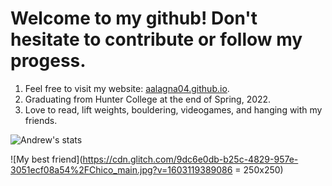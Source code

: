 # Welcome to my github! Don't hesitate to contribute or follow my progess.


1. Feel free to visit my website: [aalagna04.github.io](https://aalagna04.github.io/).
2. Graduating from Hunter College at the end of Spring, 2022.
3. Love to read, lift weights, bouldering, videogames, and hanging with my friends.

![Andrew's stats](https://github-readme-stats.vercel.app/api?username=aalagna04&show_icons=true&theme=algolia)

![My best friend](https://cdn.glitch.com/9dc6e0db-b25c-4829-957e-3051ecf08a54%2FChico_main.jpg?v=1603119389086 = 250x250)
